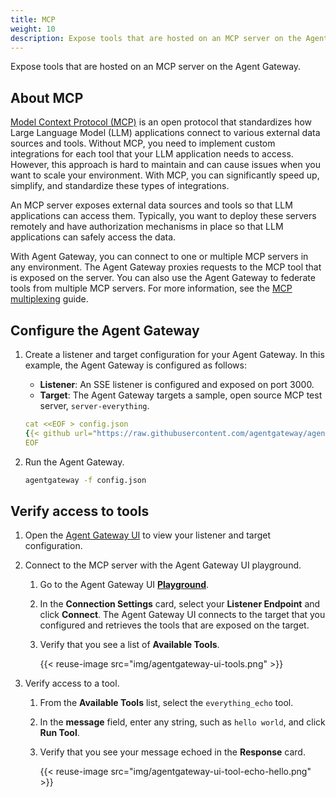 ```yaml
---
title: MCP
weight: 10
description: Expose tools that are hosted on an MCP server on the Agent Gateway. 
---
```


Expose tools that are hosted on an MCP server on the Agent Gateway. 

## About MCP

[Model Context Protocol (MCP)](https://modelcontextprotocol.io/introduction) is an open protocol that standardizes how Large Language Model (LLM) applications connect to various external data sources and tools. Without MCP, you need to implement custom integrations for each tool that your LLM application needs to access. However, this approach is hard to maintain and can cause issues when you want to scale your environment. With MCP, you can significantly speed up, simplify, and standardize these types of integrations.

An MCP server exposes external data sources and tools so that LLM applications can access them. Typically, you want to deploy these servers remotely and have authorization mechanisms in place so that LLM applications can safely access the data.

With Agent Gateway, you can connect to one or multiple MCP servers in any environment. The Agent Gateway proxies requests to the MCP tool that is exposed on the server. You can also use the Agent Gateway to federate tools from multiple MCP servers. For more information, see the [MCP multiplexing](/docs/setup/examples/multiplex) guide. 

## Configure the Agent Gateway

1. Create a listener and target configuration for your Agent Gateway. In this example, the Agent Gateway is configured as follows: 
   * **Listener**: An SSE listener is configured and exposed on port 3000. 
   * **Target**: The Agent Gateway targets a sample, open source MCP test server, `server-everything`. 
   ```yaml
   cat <<EOF > config.json
   {{< github url="https://raw.githubusercontent.com/agentgateway/agentgateway/refs/heads/main/examples/basic/config.json" >}}
   EOF
   ```

2. Run the Agent Gateway. 
   ```sh
   agentgateway -f config.json
   ```
   
## Verify access to tools

1. Open the [Agent Gateway UI](http://localhost:19000/ui/) to view your listener and target configuration.

2. Connect to the MCP server with the Agent Gateway UI playground. 
   1. Go to the Agent Gateway UI [**Playground**](http://localhost:19000/ui/playground/).
   2. In the **Connection Settings** card, select your **Listener Endpoint** and click **Connect**. The Agent Gateway UI connects to the target that you configured and retrieves the tools that are exposed on the target. 
   3. Verify that you see a list of **Available Tools**. 
   
      {{< reuse-image src="img/agentgateway-ui-tools.png" >}}

6. Verify access to a tool. 
   1. From the **Available Tools** list, select the `everything_echo` tool. 
   2. In the **message** field, enter any string, such as `hello world`, and click **Run Tool**. 
   3. Verify that you see your message echoed in the **Response** card. 
   
      {{< reuse-image src="img/agentgateway-ui-tool-echo-hello.png" >}}